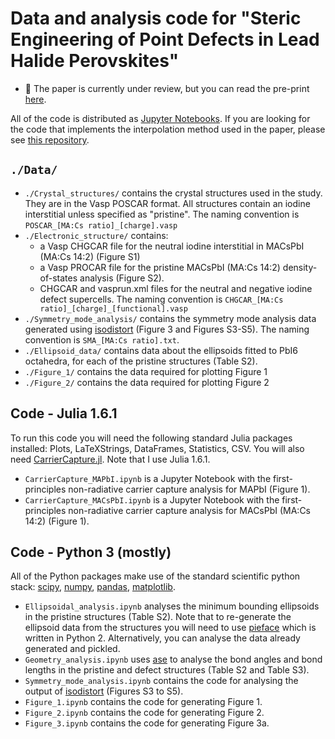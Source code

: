 # Data and analysis code for "Steric Engineering of Point Defects in Lead Halide Perovskites"

- 📖 The paper is currently under review, but you can read the pre-print [here](https://arxiv.org/abs/2302.08412).

All of the code is distributed as [Jupyter Notebooks](https://jupyter.org/). If you are looking for the code that implements the interpolation method used in the paper, please see [this repository](https://github.com/NU-CEM/Kabsch_interpolation).

## `./Data/`

- `./Crystal_structures/` contains the crystal structures used in the study. They are in the Vasp POSCAR format. All structures contain an iodine interstitial unless specified as "pristine". The naming convention is `POSCAR_[MA:Cs ratio]_[charge].vasp`
- `./Electronic_structure/` contains:
  - a Vasp CHGCAR file for the neutral iodine interstitial in MACsPbI (MA:Cs 14:2) (Figure S1)
  - a Vasp PROCAR file for the pristine MACsPbI (MA:Cs 14:2) density-of-states analysis (Figure S2).
  - CHGCAR and vasprun.xml files for the neutral and negative iodine defect supercells. The naming convention is `CHGCAR_[MA:Cs ratio]_[charge]_[functional].vasp`
- `./Symmetry_mode_analysis/` contains the symmetry mode analysis data generated using [isodistort](https://stokes.byu.edu/iso/isodistort.php) (Figure 3 and Figures S3-S5). The naming convention is `SMA_[MA:Cs ratio].txt`.
- `./Ellipsoid_data/` contains data about the ellipsoids fitted to PbI6 octahedra, for each of the pristine structures (Table S2).
- `./Figure_1/` contains the data required for plotting Figure 1
- `./Figure_2/` contains the data required for plotting Figure 2

## Code - Julia 1.6.1

To run this code you will need the following standard Julia packages installed: Plots, LaTeXStrings, DataFrames, Statistics, CSV. You will also need [CarrierCapture.jl](https://github.com/WMD-group/CarrierCapture.jl/). Note that I use Julia 1.6.1.
- `CarrierCapture_MAPbI.ipynb` is a Jupyter Notebook with the first-principles non-radiative carrier capture analysis for MAPbI (Figure 1).
- `CarrierCapture_MACsPbI.ipynb` is a Jupyter Notebook with the first-principles non-radiative carrier capture analysis for MACsPbI (MA:Cs 14:2) (Figure 1).

## Code - Python 3 (mostly)

All of the Python packages make use of the standard scientific python stack: [scipy](https://scipy.org/), [numpy](https://numpy.org/), [pandas](https://pandas.pydata.org/), [matplotlib](https://matplotlib.org/).
- `Ellipsoidal_analysis.ipynb` analyses the minimum bounding ellipsoids in the pristine structures (Table S2). Note that to re-generate the ellipsoid data from the structures you will need to use [pieface](https://github.com/jcumby/PIEFACE) which is written in Python 2. Alternatively, you can analyse the data already generated and pickled.
- `Geometry_analysis.ipynb` uses [ase](https://wiki.fysik.dtu.dk/ase/) to analyse the bond angles and bond lengths in the pristine and defect structures (Table S2 and Table S3).
- `Symmetry_mode_analysis.ipynb` contains the code for analysing the output of [isodistort](https://stokes.byu.edu/iso/isodistort.php) (Figures S3 to S5).
- `Figure_1.ipynb` contains the code for generating Figure 1.
- `Figure_2.ipynb` contains the code for generating Figure 2.
- `Figure_3.ipynb` contains the code for generating Figure 3a.

